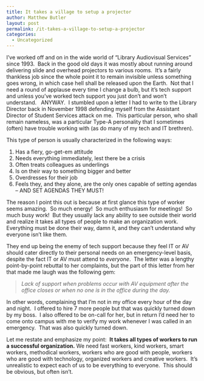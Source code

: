 ```yaml
---
title: It takes a village to setup a projector
author: Matthew Butler
layout: post
permalink: /it-takes-a-village-to-setup-a-projector
categories:
  - Uncategorized
---
```

I&#8217;ve worked off and on in the wide world of &#8220;Library Audiovisual Services&#8221; since 1993.  Back in the good old days it was mostly about running around delivering slide and overhead projectors to various rooms.  It&#8217;s a fairly thankless job since the whole point it to remain invisible unless something goes wrong, in which case hell shall be released upon the Earth.  Not that I need a round of applause every time I change a bulb, but it&#8217;s tech support and unless you&#8217;ve worked tech support you just don&#8217;t and won&#8217;t understand.   ANYWAY.  I stumbled upon a letter I had to write to the Library Director back in November 1998 defending myself from the Assistant Director of Student Services attack on me.  This particular person, who shall remain nameless, was a particular Type-A personality that I sometimes (often) have trouble working with (as do many of my tech and IT brethren).

This type of person is usually characterized in the following ways:

1.  Has a fiery, go-get-em attitude
2.  Needs everything immediately, lest there be a crisis
3.  Often treats colleagues as underlings
4.  Is on their way to something bigger and better
5.  Overdresses for their job
6.  Feels they, and they alone, are the only ones capable of setting agendas &#8211; AND SET AGENDAS THEY MUST!

The reason I point this out is because at first glance this type of worker seems amazing.  So much energy!  So much enthusiasm for meetings!  So much busy work!  But they usually lack any ability to see outside their world and realize it takes all types of people to make an organization work.  Everything must be done their way, damn it, and they can&#8217;t understand why everyone isn&#8217;t like them.

They end up being the enemy of tech support because they feel IT or AV should cater directly to their personal needs on an emergency-level basis, despite the fact IT or AV must attend to *everyone*.  The letter was a lengthy point-by-point rebuttal to her complaints, but the part of this letter from her that made me laugh was the following gem:

> *Lack of support when problems occur with AV equipment after the office closes or when no one is in the office during the day.*

In other words, complaining that I&#8217;m not in my office every hour of the day and night.  I offered to hire 7 more people but that was quickly turned down by my boss.  I also offered to be on-call for her, but in return I&#8217;d need her to come onto campus with me to verify my work whenever I was called in an emergency.  That was also quickly turned down.

Let me restate and emphasize my point:  **It takes all types of workers to run a successful organization.** We need fast workers, kind workers, smart workers, methodical workers, workers who are good with people, workers who are good with technology, organized workers and creative workers.  It&#8217;s unrealistic to expect each of us to be everything to everyone.  This should be obvious, but often isn&#8217;t.